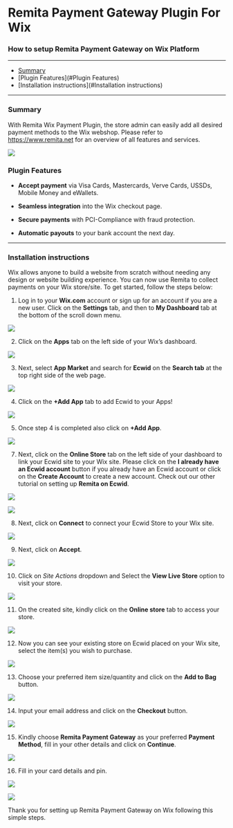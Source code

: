 # Remita Payment Gateway Plugin For Wix
### How to setup Remita Payment Gateway on Wix Platform

---
- [Summary](#summary)
- [Plugin Features](#Plugin Features)
- [Installation instructions](#Installation instructions)
---
### Summary

With Remita Wix Payment Plugin, the store admin can easily add all desired payment methods to the Wix webshop. Please refer to https://www.remita.net for an overview of all features and services.

![](assets/remita-inline.PNG)

### Plugin Features

*   __Accept payment__ via Visa Cards, Mastercards, Verve Cards, USSDs, Mobile Money and eWallets.

* 	__Seamless integration__ into the Wix checkout page.

* 	__Secure payments__ with PCI-Compliance with fraud protection.

* 	__Automatic payouts__ to your bank account the next day.

---

### Installation instructions

Wix allows anyone to build a website from scratch without needing any design or website building experience. You can now use Remita to collect payments on your Wix store/site. To get started, follow the steps below:

1. Log in to your __Wix.com__ account or sign up for an account if you are a new user. Click on the __Settings__ tab, and then to __My Dashboard__ tab at the bottom of the scroll down menu.

![](assets/wix-dashboard.PNG)


2. Click on the __Apps__ tab on the left side of your Wix’s dashboard.

![](assets/wix-apps.PNG)


3. Next, select __App Market__ and search for __Ecwid__ on the __Search tab__ at the top right side of the web page.

![](assets/wix-appmarket.PNG)


4. Click on the __+Add App__ tab to add Ecwid to your Apps!

![](assets/wix-search.PNG)


5. Once step 4 is completed also click on __+Add App__.

![](assets/wix-addtosite.PNG)


7. Next, click on the __Online Store__ tab on the left side of your dashboard to link your Ecwid site to your Wix site. Please click on the __I already have an Ecwid account__ button if you already have an Ecwid account or click on the __Create Account__ to create a new account. Check out our other tutorial on setting up __Remita on Ecwid__.

![](assets/wix-addtosite.PNG)

![](assets/wix-addsuccess.PNG)


8. Next, click on __Connect__ to connect your Ecwid Store to your Wix site.

![](assets/wix-connect.PNG)


9. Next, click on __Accept__.

![](assets/wix-accept.PNG)


10. Click on _Site Actions_ dropdown and Select the __View Live Store__ option to visit your store.

![](assets/wix-live.PNG)


11. On the created site, kindly click on the __Online store__ tab to access your store.

![](assets/wix-viewonline.PNG)


12. Now you can see your existing store on Ecwid placed on your Wix site, select the item(s) you wish to purchase.

![](assets/wix-onlinestore.PNG)


13. Choose your preferred item size/quantity and click on the __Add to Bag__ button.

![](assets/wix-buy.PNG)


14. Input your email address and click on the __Checkout__ button.

![](assets/wix-checkoutnew.PNG)


15. Kindly choose __Remita Payment Gateway__ as your preferred __Payment Method__, fill in your other details and click on __Continue__.

![](assets/remita-inline2.PNG)


16. Fill in your card details and pin.

![](assets/remita-inline2.PNG)

![](assets/remita-success.PNG)


Thank you for setting up Remita Payment Gateway on Wix following this simple steps.
